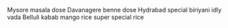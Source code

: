 Mysore masala dose
Davanagere benne dose
Hydrabad special biriyani
idly vada
Belluli kabab
mango rice
super special rice
